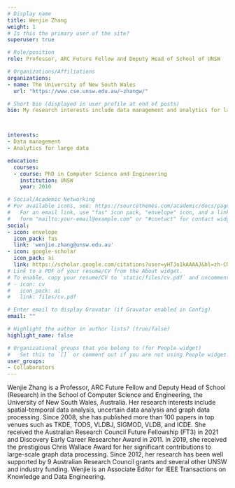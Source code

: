 ```yaml
---
# Display name
title: Wenjie Zhang
weight: 1
# Is this the primary user of the site?
superuser: true

# Role/position
role: Professor, ARC Future Fellow and Deputy Head of School of UNSW

# Organizations/Affiliations
organizations:
- name: The University of New South Wales
  url: "https://www.cse.unsw.edu.au/~zhangw/"

# Short bio (displayed in user profile at end of posts)
bio: My research interests include data management and analytics for large data, especially for graph/network, spatial-temporal and image data.



interests:
- Data management
- Analytics for large data

education:
  courses:
  - course: PhD in Computer Science and Engineering
    institution: UNSW
    year: 2010

# Social/Academic Networking
# For available icons, see: https://sourcethemes.com/academic/docs/page-builder/#icons
#   For an email link, use "fas" icon pack, "envelope" icon, and a link in the
#   form "mailto:your-email@example.com" or "#contact" for contact widget.
social:
- icon: envelope
  icon_pack: fas
  link: 'wenjie.zhang@unsw.edu.au'
- icon: google-scholar
  icon_pack: ai
  link: https://scholar.google.com/citations?user=yHTJo1kAAAAJ&hl=zh-CN
# Link to a PDF of your resume/CV from the About widget.
# To enable, copy your resume/CV to `static/files/cv.pdf` and uncomment the lines below.
# - icon: cv
#   icon_pack: ai
#   link: files/cv.pdf

# Enter email to display Gravatar (if Gravatar enabled in Config)
email: ""

# Highlight the author in author lists? (true/false)
highlight_name: false

# Organizational groups that you belong to (for People widget)
#   Set this to `[]` or comment out if you are not using People widget.
user_groups:
- Collaborators
---
```


Wenjie Zhang is a Professor, ARC Future Fellow and Deputy Head of School (Research) in the School of Computer Science and Engineering, the University of New South Wales, Australia. Her research interests include spatial-temporal data analysis, uncertain data analysis and graph data processing. Since 2008, she has published more than 100 papers in top venues such as TKDE, TODS, VLDBJ, SIGMOD, VLDB, and ICDE. She received the Australian Research Council Future Fellowship (FT3) in 2021 and Discovery Early Career Researcher Award in 2011. In 2019, she received the prestigious Chris Wallace Award for her significant contributions to large-scale graph data processing. Since 2012, her research has been well supported by 9 Australian Research Council grants and several other UNSW and industry funding. Wenjie is an Associate Editor for IEEE Transactions on Knowledge and Data Engineering. 